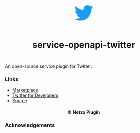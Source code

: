 <div align="center">
  <a href="https://netzo.io" target="_blank" >
    <img height="50" src="https://raw.githubusercontent.com/netzoio/netzo/main/plugins/services/service-openapi-twitter/src/assets/icon.png" style="margin: 12px 0px" />
  </a>

  <h1 style="padding: 6px 0px 24px 0px">service-openapi-twitter</h1>
</div>

An open-source service plugin for Twitter.

### Links

- [Marketplace](https://app.netzo.io/marketplace/service-standard-servicename)
- [Twitter for Developers](https://developer.twitter.com/en/products/twitter-api)
- [Source](https://api.apis.guru/v2/specs/twitter.com/current/2.21/openapi.json)

<div align="center">
  <h4>© Netzo Plugin</h4>
</div>

### Acknowledgements
